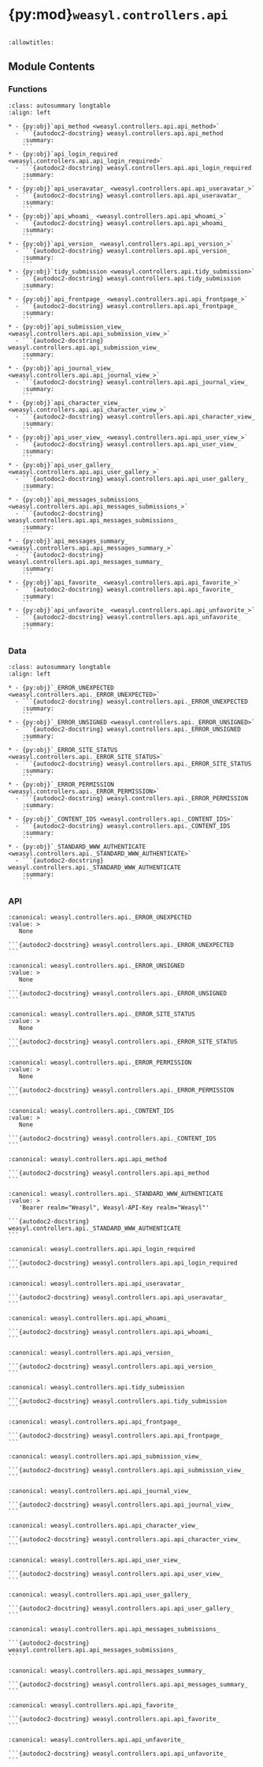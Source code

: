 # {py:mod}`weasyl.controllers.api`

```{py:module} weasyl.controllers.api
```

```{autodoc2-docstring} weasyl.controllers.api
:allowtitles:
```

## Module Contents

### Functions

````{list-table}
:class: autosummary longtable
:align: left

* - {py:obj}`api_method <weasyl.controllers.api.api_method>`
  - ```{autodoc2-docstring} weasyl.controllers.api.api_method
    :summary:
    ```
* - {py:obj}`api_login_required <weasyl.controllers.api.api_login_required>`
  - ```{autodoc2-docstring} weasyl.controllers.api.api_login_required
    :summary:
    ```
* - {py:obj}`api_useravatar_ <weasyl.controllers.api.api_useravatar_>`
  - ```{autodoc2-docstring} weasyl.controllers.api.api_useravatar_
    :summary:
    ```
* - {py:obj}`api_whoami_ <weasyl.controllers.api.api_whoami_>`
  - ```{autodoc2-docstring} weasyl.controllers.api.api_whoami_
    :summary:
    ```
* - {py:obj}`api_version_ <weasyl.controllers.api.api_version_>`
  - ```{autodoc2-docstring} weasyl.controllers.api.api_version_
    :summary:
    ```
* - {py:obj}`tidy_submission <weasyl.controllers.api.tidy_submission>`
  - ```{autodoc2-docstring} weasyl.controllers.api.tidy_submission
    :summary:
    ```
* - {py:obj}`api_frontpage_ <weasyl.controllers.api.api_frontpage_>`
  - ```{autodoc2-docstring} weasyl.controllers.api.api_frontpage_
    :summary:
    ```
* - {py:obj}`api_submission_view_ <weasyl.controllers.api.api_submission_view_>`
  - ```{autodoc2-docstring} weasyl.controllers.api.api_submission_view_
    :summary:
    ```
* - {py:obj}`api_journal_view_ <weasyl.controllers.api.api_journal_view_>`
  - ```{autodoc2-docstring} weasyl.controllers.api.api_journal_view_
    :summary:
    ```
* - {py:obj}`api_character_view_ <weasyl.controllers.api.api_character_view_>`
  - ```{autodoc2-docstring} weasyl.controllers.api.api_character_view_
    :summary:
    ```
* - {py:obj}`api_user_view_ <weasyl.controllers.api.api_user_view_>`
  - ```{autodoc2-docstring} weasyl.controllers.api.api_user_view_
    :summary:
    ```
* - {py:obj}`api_user_gallery_ <weasyl.controllers.api.api_user_gallery_>`
  - ```{autodoc2-docstring} weasyl.controllers.api.api_user_gallery_
    :summary:
    ```
* - {py:obj}`api_messages_submissions_ <weasyl.controllers.api.api_messages_submissions_>`
  - ```{autodoc2-docstring} weasyl.controllers.api.api_messages_submissions_
    :summary:
    ```
* - {py:obj}`api_messages_summary_ <weasyl.controllers.api.api_messages_summary_>`
  - ```{autodoc2-docstring} weasyl.controllers.api.api_messages_summary_
    :summary:
    ```
* - {py:obj}`api_favorite_ <weasyl.controllers.api.api_favorite_>`
  - ```{autodoc2-docstring} weasyl.controllers.api.api_favorite_
    :summary:
    ```
* - {py:obj}`api_unfavorite_ <weasyl.controllers.api.api_unfavorite_>`
  - ```{autodoc2-docstring} weasyl.controllers.api.api_unfavorite_
    :summary:
    ```
````

### Data

````{list-table}
:class: autosummary longtable
:align: left

* - {py:obj}`_ERROR_UNEXPECTED <weasyl.controllers.api._ERROR_UNEXPECTED>`
  - ```{autodoc2-docstring} weasyl.controllers.api._ERROR_UNEXPECTED
    :summary:
    ```
* - {py:obj}`_ERROR_UNSIGNED <weasyl.controllers.api._ERROR_UNSIGNED>`
  - ```{autodoc2-docstring} weasyl.controllers.api._ERROR_UNSIGNED
    :summary:
    ```
* - {py:obj}`_ERROR_SITE_STATUS <weasyl.controllers.api._ERROR_SITE_STATUS>`
  - ```{autodoc2-docstring} weasyl.controllers.api._ERROR_SITE_STATUS
    :summary:
    ```
* - {py:obj}`_ERROR_PERMISSION <weasyl.controllers.api._ERROR_PERMISSION>`
  - ```{autodoc2-docstring} weasyl.controllers.api._ERROR_PERMISSION
    :summary:
    ```
* - {py:obj}`_CONTENT_IDS <weasyl.controllers.api._CONTENT_IDS>`
  - ```{autodoc2-docstring} weasyl.controllers.api._CONTENT_IDS
    :summary:
    ```
* - {py:obj}`_STANDARD_WWW_AUTHENTICATE <weasyl.controllers.api._STANDARD_WWW_AUTHENTICATE>`
  - ```{autodoc2-docstring} weasyl.controllers.api._STANDARD_WWW_AUTHENTICATE
    :summary:
    ```
````

### API

````{py:data} _ERROR_UNEXPECTED
:canonical: weasyl.controllers.api._ERROR_UNEXPECTED
:value: >
   None

```{autodoc2-docstring} weasyl.controllers.api._ERROR_UNEXPECTED
```

````

````{py:data} _ERROR_UNSIGNED
:canonical: weasyl.controllers.api._ERROR_UNSIGNED
:value: >
   None

```{autodoc2-docstring} weasyl.controllers.api._ERROR_UNSIGNED
```

````

````{py:data} _ERROR_SITE_STATUS
:canonical: weasyl.controllers.api._ERROR_SITE_STATUS
:value: >
   None

```{autodoc2-docstring} weasyl.controllers.api._ERROR_SITE_STATUS
```

````

````{py:data} _ERROR_PERMISSION
:canonical: weasyl.controllers.api._ERROR_PERMISSION
:value: >
   None

```{autodoc2-docstring} weasyl.controllers.api._ERROR_PERMISSION
```

````

````{py:data} _CONTENT_IDS
:canonical: weasyl.controllers.api._CONTENT_IDS
:value: >
   None

```{autodoc2-docstring} weasyl.controllers.api._CONTENT_IDS
```

````

````{py:function} api_method(view_callable)
:canonical: weasyl.controllers.api.api_method

```{autodoc2-docstring} weasyl.controllers.api.api_method
```
````

````{py:data} _STANDARD_WWW_AUTHENTICATE
:canonical: weasyl.controllers.api._STANDARD_WWW_AUTHENTICATE
:value: >
   'Bearer realm="Weasyl", Weasyl-API-Key realm="Weasyl"'

```{autodoc2-docstring} weasyl.controllers.api._STANDARD_WWW_AUTHENTICATE
```

````

````{py:function} api_login_required(view_callable)
:canonical: weasyl.controllers.api.api_login_required

```{autodoc2-docstring} weasyl.controllers.api.api_login_required
```
````

````{py:function} api_useravatar_(request)
:canonical: weasyl.controllers.api.api_useravatar_

```{autodoc2-docstring} weasyl.controllers.api.api_useravatar_
```
````

````{py:function} api_whoami_(request)
:canonical: weasyl.controllers.api.api_whoami_

```{autodoc2-docstring} weasyl.controllers.api.api_whoami_
```
````

````{py:function} api_version_(request)
:canonical: weasyl.controllers.api.api_version_

```{autodoc2-docstring} weasyl.controllers.api.api_version_
```
````

````{py:function} tidy_submission(submission)
:canonical: weasyl.controllers.api.tidy_submission

```{autodoc2-docstring} weasyl.controllers.api.tidy_submission
```
````

````{py:function} api_frontpage_(request)
:canonical: weasyl.controllers.api.api_frontpage_

```{autodoc2-docstring} weasyl.controllers.api.api_frontpage_
```
````

````{py:function} api_submission_view_(request)
:canonical: weasyl.controllers.api.api_submission_view_

```{autodoc2-docstring} weasyl.controllers.api.api_submission_view_
```
````

````{py:function} api_journal_view_(request)
:canonical: weasyl.controllers.api.api_journal_view_

```{autodoc2-docstring} weasyl.controllers.api.api_journal_view_
```
````

````{py:function} api_character_view_(request)
:canonical: weasyl.controllers.api.api_character_view_

```{autodoc2-docstring} weasyl.controllers.api.api_character_view_
```
````

````{py:function} api_user_view_(request)
:canonical: weasyl.controllers.api.api_user_view_

```{autodoc2-docstring} weasyl.controllers.api.api_user_view_
```
````

````{py:function} api_user_gallery_(request)
:canonical: weasyl.controllers.api.api_user_gallery_

```{autodoc2-docstring} weasyl.controllers.api.api_user_gallery_
```
````

````{py:function} api_messages_submissions_(request)
:canonical: weasyl.controllers.api.api_messages_submissions_

```{autodoc2-docstring} weasyl.controllers.api.api_messages_submissions_
```
````

````{py:function} api_messages_summary_(request)
:canonical: weasyl.controllers.api.api_messages_summary_

```{autodoc2-docstring} weasyl.controllers.api.api_messages_summary_
```
````

````{py:function} api_favorite_(request)
:canonical: weasyl.controllers.api.api_favorite_

```{autodoc2-docstring} weasyl.controllers.api.api_favorite_
```
````

````{py:function} api_unfavorite_(request)
:canonical: weasyl.controllers.api.api_unfavorite_

```{autodoc2-docstring} weasyl.controllers.api.api_unfavorite_
```
````
